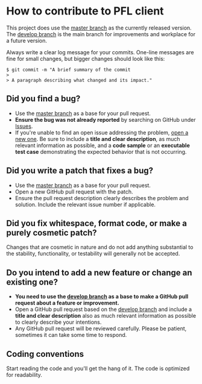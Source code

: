 # How to contribute to PFL client

This project does use the [master branch][masterbranch] as the currently released version.
The [develop branch][developbranch] is the main branch for improvements and workplace for a future version.

Always write a clear log message for your commits. One-line messages are fine for small changes, but bigger changes should look like this:

    $ git commit -m "A brief summary of the commit
    >
    > A paragraph describing what changed and its impact."

## Did you find a bug?

* Use the [master branch][masterbranch] as a base for your pull request.
* **Ensure the bug was not already reported** by searching on GitHub under [Issues](https://github.com/portagefilelist/client/issues).
* If you're unable to find an open issue addressing the problem, [open a new one](https://github.com/portagefilelist/client/issues/new). Be sure to include a **title and clear description**, as much relevant information as possible, and a **code sample** or an **executable test case** demonstrating the expected behavior that is not occurring.

## Did you write a patch that fixes a bug?

* Use the [master branch][masterbranch] as a base for your pull request.
* Open a new GitHub pull request with the patch.
* Ensure the pull request description clearly describes the problem and solution. Include the relevant issue number if applicable.

## Did you fix whitespace, format code, or make a purely cosmetic patch?

Changes that are cosmetic in nature and do not add anything substantial to the stability, functionality, or testability
will generally not be accepted.

## Do you intend to add a new feature or change an existing one?

* **You need to use the [develop branch][developbranch] as a base to make a GitHub pull request about a feature or improvement.**
* Open a GitHub pull request based on the [develop branch][developbranch] and include a **title and clear description** also as much relevant information as possible to clearly describe your intentions.
* Any GitHub pull request will be reviewed carefully. Please be patient, sometimes it can take some time to respond.

## Coding conventions

Start reading the code and you'll get the hang of it. The code is optimized for readability.

[masterbranch]: https://github.com/portagefilelist/client/tree/master
[developbranch]: https://github.com/portagefilelist/client/tree/develop
